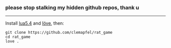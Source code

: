 ### please stop stalking my hidden github repos, thank u 

---

Install [lua5.4](https://www.lua.org/download.html) and [löve](https://love2d.org), then:

```
git clone https://github.com/clemapfel/rat_game
cd rat_game
love .
```
